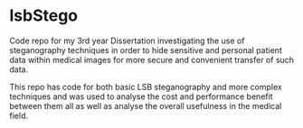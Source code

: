 # lsbStego

Code repo for my 3rd year Dissertation investigating the use of steganography techniques in order to hide sensitive and personal patient data within medical images for more secure and convenient transfer of such data. 

This repo has code for both basic LSB steganography and more complex techniques and was used to analyse the cost and performance benefit between them all as well as analyse the overall usefulness in the medical field. 
